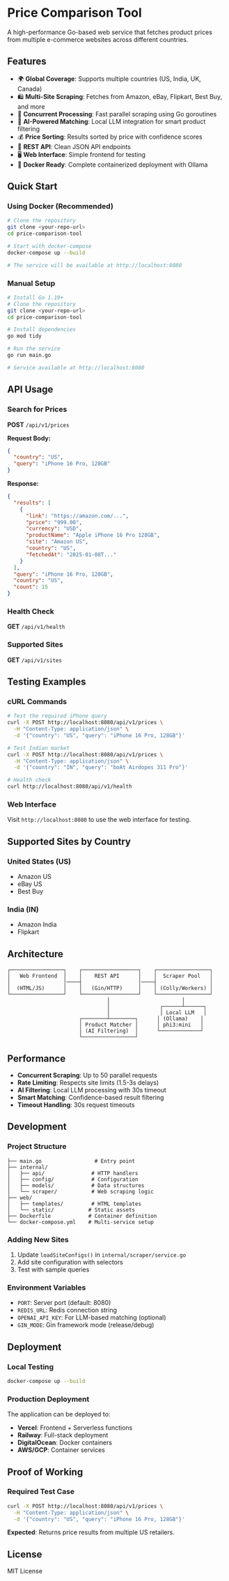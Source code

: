 # Price Comparison Tool

A high-performance Go-based web service that fetches product prices from multiple e-commerce websites across different countries.

## Features

- 🌍 **Global Coverage**: Supports multiple countries (US, India, UK, Canada)
- 🛍️ **Multi-Site Scraping**: Fetches from Amazon, eBay, Flipkart, Best Buy, and more
- 🚀 **Concurrent Processing**: Fast parallel scraping using Go goroutines
- 🤖 **AI-Powered Matching**: Local LLM integration for smart product filtering
- 💰 **Price Sorting**: Results sorted by price with confidence scores
- 🎯 **REST API**: Clean JSON API endpoints
- 🖥️ **Web Interface**: Simple frontend for testing
- 🐳 **Docker Ready**: Complete containerized deployment with Ollama

## Quick Start

### Using Docker (Recommended)

```bash
# Clone the repository
git clone <your-repo-url>
cd price-comparison-tool

# Start with docker-compose
docker-compose up --build

# The service will be available at http://localhost:8080
```

### Manual Setup

```bash
# Install Go 1.19+
# Clone the repository
git clone <your-repo-url>
cd price-comparison-tool

# Install dependencies
go mod tidy

# Run the service
go run main.go

# Service available at http://localhost:8080
```

## API Usage

### Search for Prices

**POST** `/api/v1/prices`

**Request Body:**
```json
{
  "country": "US",
  "query": "iPhone 16 Pro, 128GB"
}
```

**Response:**
```json
{
  "results": [
    {
      "link": "https://amazon.com/...",
      "price": "999.00",
      "currency": "USD",
      "productName": "Apple iPhone 16 Pro 128GB",
      "site": "Amazon US",
      "country": "US",
      "fetchedAt": "2025-01-08T..."
    }
  ],
  "query": "iPhone 16 Pro, 128GB",
  "country": "US",
  "count": 15
}
```

### Health Check

**GET** `/api/v1/health`

### Supported Sites

**GET** `/api/v1/sites`

## Testing Examples

### cURL Commands

```bash
# Test the required iPhone query
curl -X POST http://localhost:8080/api/v1/prices \
  -H "Content-Type: application/json" \
  -d '{"country": "US", "query": "iPhone 16 Pro, 128GB"}'

# Test Indian market
curl -X POST http://localhost:8080/api/v1/prices \
  -H "Content-Type: application/json" \
  -d '{"country": "IN", "query": "boAt Airdopes 311 Pro"}'

# Health check
curl http://localhost:8080/api/v1/health
```

### Web Interface

Visit `http://localhost:8080` to use the web interface for testing.

## Supported Sites by Country

### United States (US)
- Amazon US
- eBay US  
- Best Buy

### India (IN)
- Amazon India
- Flipkart

## Architecture

```
┌─────────────────┐    ┌──────────────────┐    ┌─────────────────┐
│   Web Frontend  │    │    REST API      │    │  Scraper Pool   │
│                 │────┤                  │────┤                 │
│  (HTML/JS)      │    │   (Gin/HTTP)     │    │ (Colly/Workers) │
└─────────────────┘    └──────────────────┘    └─────────────────┘
                                │                       │
                                │                ┌──────┴──────┐
                                │                │ Local LLM   │
                       ┌────────┴────────┐      │ (Ollama)    │
                       │ Product Matcher │      │ phi3:mini   │
                       │ (AI Filtering)  │      └─────────────┘
                       └─────────────────┘
```

## Performance

- **Concurrent Scraping**: Up to 50 parallel requests
- **Rate Limiting**: Respects site limits (1.5-3s delays)
- **AI Filtering**: Local LLM processing with 30s timeout
- **Smart Matching**: Confidence-based result filtering
- **Timeout Handling**: 30s request timeouts

## Development

### Project Structure

```
├── main.go                 # Entry point
├── internal/
│   ├── api/               # HTTP handlers
│   ├── config/            # Configuration
│   ├── models/            # Data structures  
│   └── scraper/           # Web scraping logic
├── web/
│   ├── templates/         # HTML templates
│   └── static/           # Static assets
├── Dockerfile            # Container definition
└── docker-compose.yml    # Multi-service setup
```

### Adding New Sites

1. Update `loadSiteConfigs()` in `internal/scraper/service.go`
2. Add site configuration with selectors
3. Test with sample queries

### Environment Variables

- `PORT`: Server port (default: 8080)
- `REDIS_URL`: Redis connection string
- `OPENAI_API_KEY`: For LLM-based matching (optional)
- `GIN_MODE`: Gin framework mode (release/debug)

## Deployment

### Local Testing
```bash
docker-compose up --build
```

### Production Deployment

The application can be deployed to:
- **Vercel**: Frontend + Serverless functions
- **Railway**: Full-stack deployment
- **DigitalOcean**: Docker containers
- **AWS/GCP**: Container services

## Proof of Working

### Required Test Case

```bash
curl -X POST http://localhost:8080/api/v1/prices \
  -H "Content-Type: application/json" \
  -d '{"country": "US", "query": "iPhone 16 Pro, 128GB"}'
```

**Expected**: Returns price results from multiple US retailers.

## License

MIT License